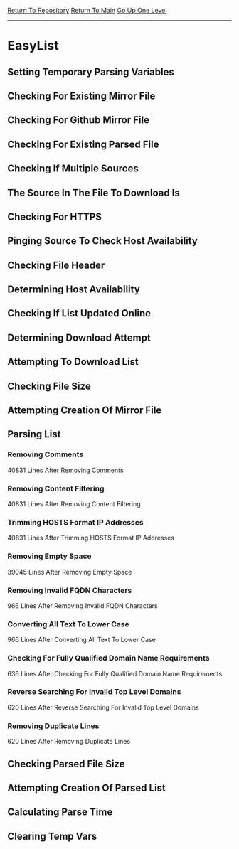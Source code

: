 [Return To Repository](https://github.com/deathbybandaid/piholeparser/)
[Return To Main](https://github.com/deathbybandaid/piholeparser/blob/master/RecentRunLogs/Mainlog.md)
[Go Up One Level](https://github.com/deathbybandaid/piholeparser/blob/master/RecentRunLogs/TopLevelScripts/30-Processing-Blacklists.md)
____________________________________
# EasyList
## Setting Temporary Parsing Variables
## Checking For Existing Mirror File
## Checking For Github Mirror File
## Checking For Existing Parsed File
## Checking If Multiple Sources
## The Source In The File To Download Is
## Checking For HTTPS
## Pinging Source To Check Host Availability
## Checking File Header
## Determining Host Availability
## Checking If List Updated Online
## Determining Download Attempt
## Attempting To Download List
## Checking File Size
## Attempting Creation Of Mirror File
## Parsing List
### Removing Comments
40831 Lines After Removing Comments
### Removing Content Filtering
40831 Lines After Removing Content Filtering
### Trimming HOSTS Format IP Addresses
40831 Lines After Trimming HOSTS Format IP Addresses
### Removing Empty Space
39045 Lines After Removing Empty Space
### Removing Invalid FQDN Characters
966 Lines After Removing Invalid FQDN Characters
### Converting All Text To Lower Case
966 Lines After Converting All Text To Lower Case
### Checking For Fully Qualified Domain Name Requirements
636 Lines After Checking For Fully Qualified Domain Name Requirements
### Reverse Searching For Invalid Top Level Domains
620 Lines After Reverse Searching For Invalid Top Level Domains
### Removing Duplicate Lines
620 Lines After Removing Duplicate Lines
## Checking Parsed File Size
## Attempting Creation Of Parsed List
## Calculating Parse Time
## Clearing Temp Vars

